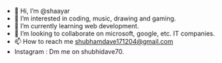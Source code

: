 - 👋 Hi, I’m @shaayar
- 👀 I’m interested in coding, music, drawing and gaming.
- 🌱 I’m currently learning web development.
- 💞️ I’m looking to collaborate on microsoft, google, etc. IT companies.
- 📫 How to reach me shubhamdave171204@gmail.com
- Instagram : Dm me on shubhidave70.

<!---
shaayar/shaayar is a ✨ special ✨ repository because its `README.md` (this file) appears on your GitHub profile.
You can click the Preview link to take a look at your changes.
--->
